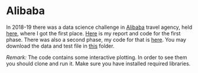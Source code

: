 # Alibaba

In 2018-19 there was a data science challenge in [Alibaba](http://alibaba.ir) travel agency, held [here](http://autdmc.ir), where I got the first place. [Here](BD_Code_and_Report.ipynb) is my report and code for the first phase. There was also a second phase, my code for that is [here](BD_Code_Phase2.ipynb). You may download the data and test file in [this](Files) folder.

*Remark:* The code contains some interactive plotting. In order to see them you should clone and run it. Make sure you have installed required libraries.

